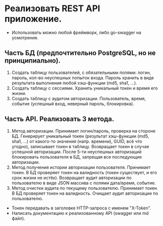 # Реализовать REST API приложение.

- Использовать можно любой фреймворк, либо go-swagger на усмотрение.

## Часть БД (предпочтительно PostgreSQL, но не принципиально).
1. Создать таблицу пользователей, с обязательными полями: логин, пароль, кол-во неуспешных попыток входа. Пароль хранить в виде результата выполнения любой хэш-функции (md5, sha1, ...).
2. Создать таблицу с сессиями. Хранить уникальный токен и время его жизни.
3. Создать таблицу с аудитом авторизации. Пользователь, время, событие (успешный вход, неверный пароль, блокировка).

## Часть API. Реализовать 3 метода.
1. Метод авторизации. Принимает логин/пароль, проверка на стороне БД. Генерирует уникальный токен (результат хэш-функции (md5, sha1, ...) от какого-то значения (напр. времени), GUID, всё что угодно), записывает токен в таблицу. Возвращает токен в случае успешной авторизации. После 5-ти неуспешных авторизаций блокировать пользователя в БД, запрещая все последующие авторизации.
2. Метод получения истории авторизации пользователя. Принимает токен. В БД проверяет токен на валидность (токен существует, и его срок жизни не истёк). Возвращает аудит авторизации по пользователю в виде JSON массива с полями дата/время, событие.
3. Метод очистки аудита по текущему пользователю. Принимает токен. В БД проверяет токен на валидность. Очищает аудит авторизации по пользователю.


- Токен передавать в заголовке HTTP-запроса с именем "X-Token".
- Написать документацию к реализованному API (swagger или md файл).

